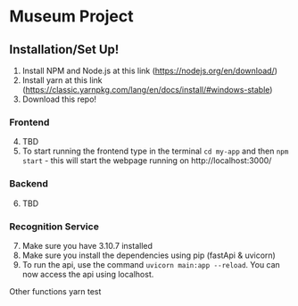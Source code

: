# Museum Project

## Installation/Set Up!

1. Install NPM and Node.js at this link (https://nodejs.org/en/download/)
2. Install yarn at this link (https://classic.yarnpkg.com/lang/en/docs/install/#windows-stable)
3. Download this repo!

### Frontend
4. TBD
5. To start running the frontend type in the terminal `cd my-app` and then `npm start` - this will start the webpage running on http://localhost:3000/

### Backend
6. TBD

### Recognition Service
7. Make sure you have 3.10.7 installed
8. Make sure you install the dependencies using pip (fastApi & uvicorn)
9. To run the api, use the command `uvicorn main:app --reload`. You can now access the api using localhost.


Other functions
yarn test